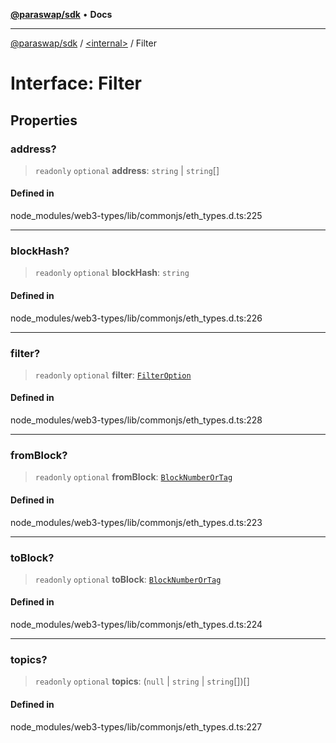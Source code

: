 [**@paraswap/sdk**](../../README.md) • **Docs**

***

[@paraswap/sdk](../../globals.md) / [\<internal\>](../README.md) / Filter

# Interface: Filter

## Properties

### address?

> `readonly` `optional` **address**: `string` \| `string`[]

#### Defined in

node\_modules/web3-types/lib/commonjs/eth\_types.d.ts:225

***

### blockHash?

> `readonly` `optional` **blockHash**: `string`

#### Defined in

node\_modules/web3-types/lib/commonjs/eth\_types.d.ts:226

***

### filter?

> `readonly` `optional` **filter**: [`FilterOption`](../type-aliases/FilterOption.md)

#### Defined in

node\_modules/web3-types/lib/commonjs/eth\_types.d.ts:228

***

### fromBlock?

> `readonly` `optional` **fromBlock**: [`BlockNumberOrTag`](../type-aliases/BlockNumberOrTag.md)

#### Defined in

node\_modules/web3-types/lib/commonjs/eth\_types.d.ts:223

***

### toBlock?

> `readonly` `optional` **toBlock**: [`BlockNumberOrTag`](../type-aliases/BlockNumberOrTag.md)

#### Defined in

node\_modules/web3-types/lib/commonjs/eth\_types.d.ts:224

***

### topics?

> `readonly` `optional` **topics**: (`null` \| `string` \| `string`[])[]

#### Defined in

node\_modules/web3-types/lib/commonjs/eth\_types.d.ts:227
